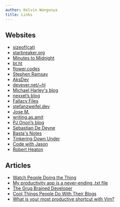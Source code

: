 ```yaml
---
author: Kelvin Wangonya
title: Links
---
```


## Websites

- [sizeof(cat)][sizeof(cat)]
- [starbreaker.org][starbreaker.org]
- [Minutes to Midnight][Minutes to Midnight]
- [bt.ht][bt.ht]
- [flower.codes][flower.codes]
- [Stephen Ramsay][Stephen Ramsay]
- [AksDev][AksDev]
- [devever.net/~hl][devever.net/~hl]
- [Michael Harley's blog][Michael Harley's blog]
- [nexxel’s blog][nexxel’s blog]
- [Fallacy Files][Fallacy Files]
- [stefanzweifel.dev][stefanzweifel.dev]
- [Jose M.][Jose M.]
- [writing.as.amit][writing.as.amit]
- [PJ Onori’s blog][PJ Onori’s blog]
- [Sebastian De Deyne][Sebastian De Deyne]
- [Basta's Notes][Basta's Notes]
- [Tinkering Down Under][thomask]
- [Code with Jason][codewithjason]
- [Robert Heaton][robertheaton]

## Articles

- [Watch People Doing the Thing][Watch People Doing the Thing]
- [My productivity app is a never-ending .txt file][My productivity app is a never-ending .txt file]
- [The Grug Brained Developer][The Grug Brained Developer]
- [Cool Things People Do With Their Blogs][Cool Things People Do With Their Blogs]
- [What is your most productive shortcut with Vim?][What is your most productive shortcut with Vim?]

[sizeof(cat)]: https://sizeof.cat/
[starbreaker.org]: https://starbreaker.org
[Minutes to Midnight]: https://minutestomidnight.co.uk
[bt.ht]: https://bt.ht
[flower.codes]: http://flower.codes
[Stephen Ramsay]: https://stephenramsay.net
[AksDev]: https://akselmo.dev
[devever.net/~hl]: https://www.devever.net/~hl
[Michael Harley's blog]: https://obsolete29.com
[nexxel’s blog]: https://www.nexxel.dev
[Fallacy Files]: http://www.fallacyfiles.org
[stefanzweifel.dev]: https://stefanzweifel.dev
[Jose M.]: https://josem.co
[writing.as.amit]: https://amitg.blog
[PJ Onori’s blog]: https://pjonori.blog
[Sebastian De Deyne]: https://sebastiandedeyne.com
[Watch People Doing the Thing]: https://earthly.dev/blog/golang-streamers/
[My productivity app is a never-ending .txt file]: https://jeffhuang.com/productivity_text_file/
[The Grug Brained Developer]: https://grugbrain.dev/
[Cool Things People Do With Their Blogs]: https://brainbaking.com/post/2022/04/cool-things-people-do-with-their-blogs/
[What is your most productive shortcut with Vim?]: https://stackoverflow.com/questions/1218390/what-is-your-most-productive-shortcut-with-vim/1220118#1220118
[Basta's Notes]: https://basta.substack.com/archive
[thomask]: https://thomask.sdf.org/
[codewithjason]: https://www.codewithjason.com/articles/
[robertheaton]: https://robertheaton.com/
